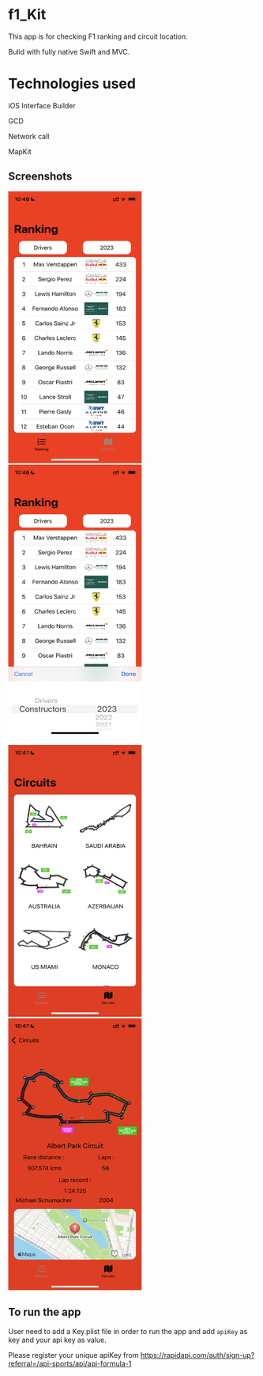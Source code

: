 # f1_Kit
This app is for checking F1 ranking and circuit location.

Bulid with fully native Swift and MVC.

# Technologies used

iOS Interface Builder

GCD

Network call

MapKit

## Screenshots
<img src="f1_Kit/Images/mockF1_Kit3.PNG" width="270" height="550" /> <img src="f1_Kit/Images/mockF1_Kit2.PNG" width="270" height="550" />

<img src="f1_Kit/Images/mockF1_Kit1.PNG" width="270" height="550" /> <img src="f1_Kit/Images/mockF1_Kit4.PNG" width="270" height="550" />

## To run the app
User need to add a Key.plist file in order to run the app and add `apiKey` as key and your api key as value.

Please register your unique apiKey from https://rapidapi.com/auth/sign-up?referral=/api-sports/api/api-formula-1

